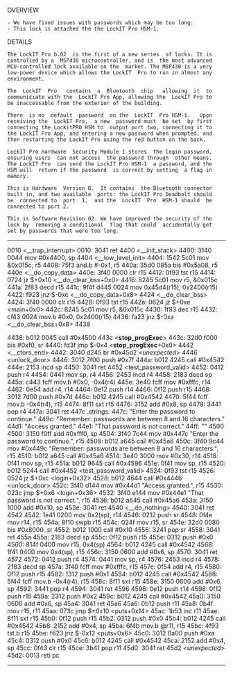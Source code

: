 OVERVIEW

    - We have fixed issues with passwords which may be too long.
    - This lock is attached the the LockIT Pro HSM-1.


DETAILS

    The LockIT Pro b.02  is the first of a new series  of locks. It is
    controlled by a  MSP430 microcontroller, and is  the most advanced
    MCU-controlled lock available on the  market. The MSP430 is a very
    low-power device which allows the LockIT  Pro to run in almost any
    environment.

    The  LockIT  Pro   contains  a  Bluetooth  chip   allowing  it  to
    communiciate with the  LockIT Pro App, allowing the  LockIT Pro to
    be inaccessable from the exterior of the building.

    There  is no  default  password  on the  LockIT  Pro HSM-1.   Upon
    receiving the  LockIT Pro,  a new  password must  be set  by first
    connecting the LockitPRO HSM to  output port two, connecting it to
    the LockIT Pro App, and entering a new password when prompted, and
    then restarting the LockIT Pro using the red button on the back.
    
    LockIT Pro Hardware  Security Module 1 stores  the login password,
    ensuring users  can not access  the password through  other means.
    The LockIT Pro  can send the LockIT Pro HSM-1  a password, and the
    HSM will  return if the password  is correct by setting  a flag in
    memory.
    
    This is Hardware  Version B.  It contains  the Bluetooth connector
    built in, and two available  ports: the LockIT Pro Deadbolt should
    be  connected to  port  1,  and the  LockIT  Pro  HSM-1 should  be
    connected to port 2.

    This is Software Revision 02. We have improved the security of the
    lock by  removing a conditional  flag that could  accidentally get
    set by passwords that were too long.

--------------------------------

0010 <__trap_interrupt>
0010:  3041           ret
4400 <__init_stack>
4400:  3140 0044      mov	#0x4400, sp
4404 <__low_level_init>
4404:  1542 5c01      mov	&0x015c, r5
4408:  75f3           and.b	#-0x1, r5
440a:  35d0 085a      bis	#0x5a08, r5
440e <__do_copy_data>
440e:  3f40 0000      clr	r15
4412:  0f93           tst	r15
4414:  0724           jz	$+0x10 <__do_clear_bss+0x0>
4416:  8245 5c01      mov	r5, &0x015c
441a:  2f83           decd	r15
441c:  9f4f d445 0024 mov	0x45d4(r15), 0x2400(r15)
4422:  f923           jnz	$-0xc <__do_copy_data+0x8>
4424 <__do_clear_bss>
4424:  3f40 0000      clr	r15
4428:  0f93           tst	r15
442a:  0624           jz	$+0xe <main+0x0>
442c:  8245 5c01      mov	r5, &0x015c
4430:  1f83           dec	r15
4432:  cf43 0024      mov.b	#0x0, 0x2400(r15)
4436:  fa23           jnz	$-0xa <__do_clear_bss+0x8>
4438 <main>
4438:  b012 0045      call	#0x4500 <login>
443c <__stop_progExec__>
443c:  32d0 f000      bis	#0xf0, sr
4440:  fd3f           jmp	$-0x4 <__stop_progExec__+0x0>
4442 <__ctors_end>
4442:  3040 d245      br	#0x45d2 <_unexpected_>
4446 <unlock_door>
4446:  3012 7f00      push	#0x7f
444a:  b012 4245      call	#0x4542 <INT>
444e:  2153           incd	sp
4450:  3041           ret
4452 <test_password_valid>
4452:  0412           push	r4
4454:  0441           mov	sp, r4
4456:  2453           incd	r4
4458:  2183           decd	sp
445a:  c443 fcff      mov.b	#0x0, -0x4(r4)
445e:  3e40 fcff      mov	#0xfffc, r14
4462:  0e54           add	r4, r14
4464:  0e12           push	r14
4466:  0f12           push	r15
4468:  3012 7d00      push	#0x7d
446c:  b012 4245      call	#0x4542 <INT>
4470:  5f44 fcff      mov.b	-0x4(r4), r15
4474:  8f11           sxt	r15
4476:  3152           add	#0x8, sp
4478:  3441           pop	r4
447a:  3041           ret
447c .strings:
447c: "Enter the password to continue."
449c: "Remember: passwords are between 8 and 16 characters."
44d1: "Access granted."
44e1: "That password is not correct."
44ff: ""
4500 <login>
4500:  3150 f0ff      add	#0xfff0, sp
4504:  3f40 7c44      mov	#0x447c "Enter the password to continue.", r15
4508:  b012 a645      call	#0x45a6 <puts>
450c:  3f40 9c44      mov	#0x449c "Remember: passwords are between 8 and 16 characters.", r15
4510:  b012 a645      call	#0x45a6 <puts>
4514:  3e40 3000      mov	#0x30, r14
4518:  0f41           mov	sp, r15
451a:  b012 9645      call	#0x4596 <getsn>
451e:  0f41           mov	sp, r15
4520:  b012 5244      call	#0x4452 <test_password_valid>
4524:  0f93           tst	r15
4526:  0524           jz	$+0xc <login+0x32>
4528:  b012 4644      call	#0x4446 <unlock_door>
452c:  3f40 d144      mov	#0x44d1 "Access granted.", r15
4530:  023c           jmp	$+0x6 <login+0x36>
4532:  3f40 e144      mov	#0x44e1 "That password is not correct.", r15
4536:  b012 a645      call	#0x45a6 <puts>
453a:  3150 1000      add	#0x10, sp
453e:  3041           ret
4540 <__do_nothing>
4540:  3041           ret
4542 <INT>
4542:  1e41 0200      mov	0x2(sp), r14
4546:  0212           push	sr
4548:  0f4e           mov	r14, r15
454a:  8f10           swpb	r15
454c:  024f           mov	r15, sr
454e:  32d0 0080      bis	#0x8000, sr
4552:  b012 1000      call	#0x10
4556:  3241           pop	sr
4558:  3041           ret
455a <putchar>
455a:  2183           decd	sp
455c:  0f12           push	r15
455e:  0312           push	#0x0
4560:  814f 0400      mov	r15, 0x4(sp)
4564:  b012 4245      call	#0x4542 <INT>
4568:  1f41 0400      mov	0x4(sp), r15
456c:  3150 0600      add	#0x6, sp
4570:  3041           ret
4572 <getchar>
4572:  0412           push	r4
4574:  0441           mov	sp, r4
4576:  2453           incd	r4
4578:  2183           decd	sp
457a:  3f40 fcff      mov	#0xfffc, r15
457e:  0f54           add	r4, r15
4580:  0f12           push	r15
4582:  1312           push	#0x1
4584:  b012 4245      call	#0x4542 <INT>
4588:  5f44 fcff      mov.b	-0x4(r4), r15
458c:  8f11           sxt	r15
458e:  3150 0600      add	#0x6, sp
4592:  3441           pop	r4
4594:  3041           ret
4596 <getsn>
4596:  0e12           push	r14
4598:  0f12           push	r15
459a:  2312           push	#0x2
459c:  b012 4245      call	#0x4542 <INT>
45a0:  3150 0600      add	#0x6, sp
45a4:  3041           ret
45a6 <puts>
45a6:  0b12           push	r11
45a8:  0b4f           mov	r15, r11
45aa:  073c           jmp	$+0x10 <puts+0x14>
45ac:  1b53           inc	r11
45ae:  8f11           sxt	r15
45b0:  0f12           push	r15
45b2:  0312           push	#0x0
45b4:  b012 4245      call	#0x4542 <INT>
45b8:  2152           add	#0x4, sp
45ba:  6f4b           mov.b	@r11, r15
45bc:  4f93           tst.b	r15
45be:  f623           jnz	$-0x12 <puts+0x6>
45c0:  3012 0a00      push	#0xa
45c4:  0312           push	#0x0
45c6:  b012 4245      call	#0x4542 <INT>
45ca:  2152           add	#0x4, sp
45cc:  0f43           clr	r15
45ce:  3b41           pop	r11
45d0:  3041           ret
45d2 <_unexpected_>
45d2:  0013           reti	pc

--------------------------------

